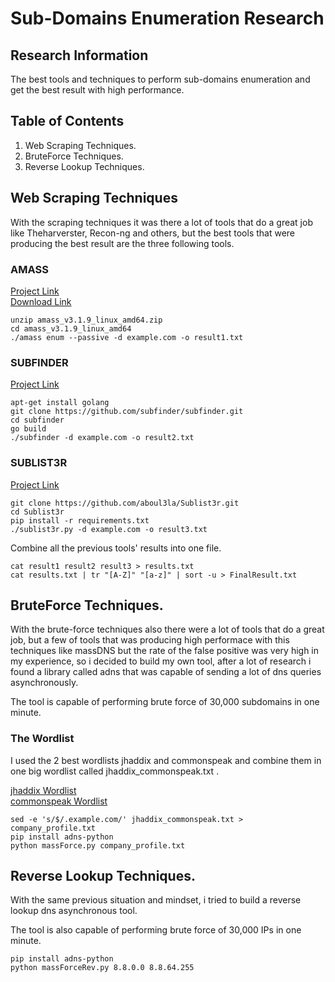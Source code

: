 # Sub-Domains Enumeration Research

## Research Information

The best tools and techniques to perform sub-domains enumeration and get the best result with high performance.

## Table of Contents

1. Web Scraping Techniques.
2. BruteForce Techniques.
3. Reverse Lookup Techniques.

## Web Scraping Techniques

With the scraping techniques it was there a lot of tools that do a great job like Theharverster, Recon-ng and others, but the best tools that were producing the best result are the three following tools.

### AMASS

[Project Link](https://github.com/OWASP/Amass) <br>
[Download Link](https://github.com/OWASP/Amass/releases)

```
unzip amass_v3.1.9_linux_amd64.zip
cd amass_v3.1.9_linux_amd64
./amass enum --passive -d example.com -o result1.txt
```

### SUBFINDER

[Project Link](https://github.com/subfinder/subfinder)

```
apt-get install golang
git clone https://github.com/subfinder/subfinder.git
cd subfinder
go build
./subfinder -d example.com -o result2.txt
```

### SUBLIST3R

[Project Link](https://github.com/aboul3la/Sublist3r)

```
git clone https://github.com/aboul3la/Sublist3r.git
cd Sublist3r
pip install -r requirements.txt
./sublist3r.py -d example.com -o result3.txt
```

Combine all the previous tools' results into one file.

```
cat result1 result2 result3 > results.txt
cat results.txt | tr "[A-Z]" "[a-z]" | sort -u > FinalResult.txt
```

## BruteForce Techniques.

With the brute-force techniques also there were a lot of tools that do a great job, but a few of tools that was producing high performace with this techniques like massDNS but the rate of the false positive was very high in my experience, so i decided to build my own tool, after a lot of research i found a library called adns that was capable of sending a lot of dns queries asynchronously.

The tool is capable of performing brute force of 30,000 subdomains in one minute.

### The Wordlist

I used the 2 best wordlists jhaddix and commonspeak and combine them in one big wordlist called jhaddix_commonspeak.txt .

[jhaddix Wordlist](https://gist.github.com/jhaddix/86a06c5dc309d08580a018c66354a056) <br>
[commonspeak Wordlist](https://github.com/assetnote/commonspeak2-wordlists/tree/master/subdomains)

```
sed -e 's/$/.example.com/' jhaddix_commonspeak.txt > company_profile.txt
pip install adns-python
python massForce.py company_profile.txt
```

## Reverse Lookup Techniques.

With the same previous situation and mindset, i tried to build a reverse lookup dns asynchronous tool.

The tool is also capable of performing brute force of 30,000 IPs in one minute.

```
pip install adns-python
python massForceRev.py 8.8.0.0 8.8.64.255
```
